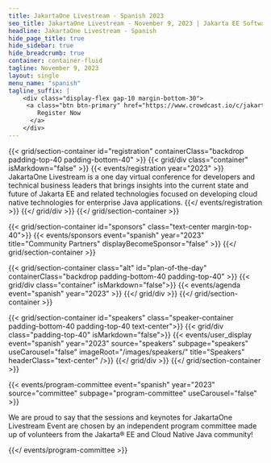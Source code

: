 ```yaml
---
title: JakartaOne Livestream - Spanish 2023
seo_title: JakartaOne Livestream - November 9, 2023 | Jakarta EE Software | Cloud Native
headline: JakartaOne Livestream - Spanish
hide_page_title: true
hide_sidebar: true
hide_breadcrumb: true
container: container-fluid
tagline: November 9, 2023
layout: single
menu_name: "spanish"
tagline_suffix: |
    <div class="display-flex gap-10 margin-bottom-30">    
     <a class="btn btn-primary" href="https://www.crowdcast.io/c/jakartaone-11092023">
        Register Now
      </a>
    </div>
---
```

<!-- Registration section -->

{{< grid/section-container id="registration" containerClass="backdrop padding-top-40 padding-bottom-40" >}}
    {{< grid/div class="container" isMarkdown="false" >}}
        {{< events/registration year="2023" >}}
JakartaOne Livestream is a one day virtual conference for developers and technical business leaders that brings insights into the current state and future of Jakarta EE and related technologies focused on developing cloud native technologies for enterprise Java applications.
    {{</ events/registration >}}
    {{</ grid/div >}}
{{</ grid/section-container >}}

{{< grid/section-container id="sponsors" class="text-center margin-top-40">}}
  {{< events/sponsors event="spanish" year="2023" title="Community Partners" displayBecomeSponsor="false" >}}
{{</ grid/section-container >}}


<!-- Add agenda using legacy CSS -->
{{< grid/section-container class="alt" id="plan-of-the-day" containerClass="backdrop padding-bottom-40 padding-top-40" >}}
  {{< grid/div class="container" isMarkdown="false">}}
    {{< events/agenda event="spanish" year="2023" >}}
  {{</ grid/div >}}
{{</ grid/section-container >}}

<!-- Add user carousel for speakers -->
{{< grid/section-container id="speakers" class="speaker-container padding-bottom-40 padding-top-40 text-center">}}
  {{< grid/div class="padding-top-40" isMarkdown="false">}}
    {{< events/user_display event="spanish" year="2023"  source="speakers" subpage="speakers" useCarousel="false" imageRoot="/images/speakers/" title="Speakers" headerClass="text-center" />}}
  {{</ grid/div >}}
{{</ grid/section-container >}}

<!-- Program Committee section -->
{{< events/program-committee event="spanish" year="2023"  source="committee" subpage="program-committee" useCarousel="false" >}}

We are proud to say that the sessions and keynotes for JakartaOne Livestream
Event are chosen by an independent program committee made up of volunteers from
the Jakarta&reg; EE and Cloud Native Java community!

{{</ events/program-committee >}}
